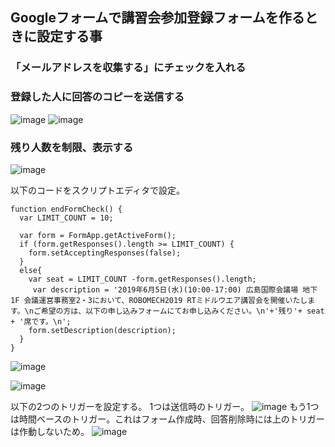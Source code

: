 ## Googleフォームで講習会参加登録フォームを作るときに設定する事

### 「メールアドレスを収集する」にチェックを入れる
### 登録した人に回答のコピーを送信する

![image](https://user-images.githubusercontent.com/6216077/59592353-d6ce2980-912a-11e9-9ad7-6eafbffda5b5.png)
![image](https://user-images.githubusercontent.com/6216077/59592707-85726a00-912b-11e9-9bc8-dbc0aff57020.png)

### 残り人数を制限、表示する

![image](https://user-images.githubusercontent.com/6216077/59592413-f49b8e80-912a-11e9-917c-fa10c2c005ff.png)

以下のコードをスクリプトエディタで設定。

```
function endFormCheck() {
  var LIMIT_COUNT = 10;

  var form = FormApp.getActiveForm();
  if (form.getResponses().length >= LIMIT_COUNT) {
    form.setAcceptingResponses(false);
  }
  else{
    var seat = LIMIT_COUNT -form.getResponses().length; 
     var description = '2019年6月5日(水)(10:00-17:00) 広島国際会議場 地下1F 会議運営事務室2・3において、ROBOMECH2019 RTミドルウエア講習会を開催いたします。\nご希望の方は、以下の申し込みフォームにてお申し込みください。\n'+'残り'+ seat + '席です。\n';
    form.setDescription(description); 
  }
}
```

![image](https://user-images.githubusercontent.com/6216077/59592564-40e6ce80-912b-11e9-9261-e95194405ea1.png)

![image](https://user-images.githubusercontent.com/6216077/59592875-d5e9c780-912b-11e9-83a5-ce6570f41790.png)

以下の2つのトリガーを設定する。
1つは送信時のトリガー。
![image](https://user-images.githubusercontent.com/6216077/59592937-f3b72c80-912b-11e9-8ae1-5509f025e1b4.png)
もう1つは時間ベースのトリガー。これはフォーム作成時、回答削除時には上のトリガーは作動しないため。
![image](https://user-images.githubusercontent.com/6216077/59593716-670d6e00-912d-11e9-81cf-564730b3a8a4.png)
